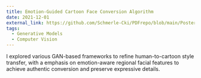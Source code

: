 ```yaml
---
title: Emotion-Guided Cartoon Face Conversion Algorithm
date: 2021-12-01
external_link: https://github.com/Schmerle-Cki/PDFrepo/blob/main/Poster-Academic_Advancement.pdf
tags:
  - Generative Models
  - Computer Vision
---
```


I explored various GAN-based frameworks to refine human-to-cartoon style transfer, with a emphasis on emotion-aware regional facial features to achieve authentic conversion and preserve expressive details.

<!--more-->
